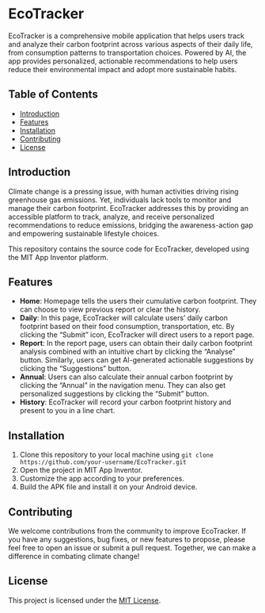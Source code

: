 # EcoTracker

EcoTracker is a comprehensive mobile application that helps users track and analyze their carbon footprint across various aspects of their daily life, from consumption patterns to transportation choices. Powered by AI, the app provides personalized, actionable recommendations to help users reduce their environmental impact and adopt more sustainable habits.

## Table of Contents
- [Introduction](#introduction)
- [Features](#features)
- [Installation](#installation)
- [Contributing](#contributing)
- [License](#license)

## Introduction
Climate change is a pressing issue, with human activities driving rising greenhouse gas emissions. Yet, individuals lack tools to monitor and manage their carbon footprint. EcoTracker addresses this by providing an accessible platform to track, analyze, and receive personalized recommendations to reduce emissions, bridging the awareness-action gap and empowering sustainable lifestyle choices.

This repository contains the source code for EcoTracker, developed using the MIT App Inventor platform.

## Features

- **Home**: Homepage tells the users their cumulative carbon footprint. They can choose to view previous report or clear the history. 
- **Daily**: In this page, EcoTracker will calculate users’ daily carbon footprint based on their food consumption, transportation, etc. By clicking the “Submit” icon, EcoTracker will direct users to a report page.
- **Report**: In the report page, users can obtain their daily carbon footprint analysis combined with an intuitive chart by clicking the “Analyse” button. Similarly, users can get AI-generated actionable suggestions by clicking the “Suggestions” button.
- **Annual**: Users can also calculate their annual carbon footprint by clicking the “Annual” in the navigation menu. They can also get personalized suggestions by clicking the “Submit” button.
- **History**: EcoTracker will record your carbon footprint history and present to you in a line chart.

## Installation
1. Clone this repository to your local machine using `git clone https://github.com/your-username/EcoTracker.git`
2. Open the project in MIT App Inventor.
3. Customize the app according to your preferences.
4. Build the APK file and install it on your Android device.

## Contributing
We welcome contributions from the community to improve EcoTracker. If you have any suggestions, bug fixes, or new features to propose, please feel free to open an issue or submit a pull request. Together, we can make a difference in combating climate change!

## License
This project is licensed under the [MIT License](LICENSE).
